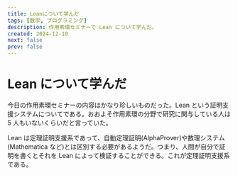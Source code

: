 ```yaml
---
title: Leanについて学んだ
tags: [数学, プログラミング]
description: 作用素環セミナーで Lean について学んだ。
created: 2024-12-10
next: false
prev: false
---
```


# Lean について学んだ

今日の作用素環セミナーの内容はかなり珍しいものだった。Lean という証明支援システムについてである。おおよそ作用素環の分野で研究に関与している人は 5 人もいないくらいだと言っていた。

Lean は定理証明支援系であって、自動定理証明(AlphaProver)や数理システム(Mathematica など)とは区別する必要があるようだ。つまり、人間が自分で証明を書くとそれを Lean によって検証することができる。これが定理証明支援系である。
